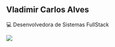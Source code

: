 ## Vladimir Carlos Alves

:computer: Desenvolvedora de Sistemas FullStack<br/>

<div>
<a href="https://www.linkedin.com/in/vladimirca2000" target="_blank"><img src="https://img.shields.io/badge/-linkedin-%230077B5?style=for-the-badge&logo=linkedin&logoColor=white" target="_blank"></a> 
</div>

<br/>